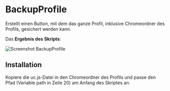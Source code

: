 # BackupProfile
Erstellt einen Button, mit dem das ganze Profil, inklusive Chromeordner des Profils, gesichert werden kann.

Das **Ergebnis des Skripts**:

![Screenshot BackupProfile](https://github.com/Endor8/userChrome.js/raw/master/backupprofile/scr_backupprofile.png)

## Installation
Kopiere die uc.js-Datei in den Chromeordner des Profils und passe den Pfad (Variable path in Zeile 20) am Anfang des Skriptes an.
